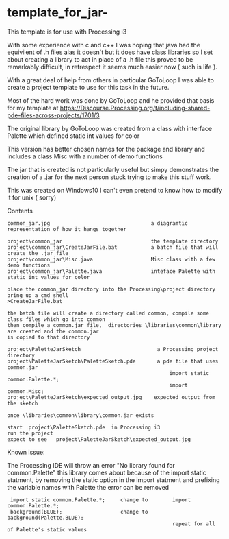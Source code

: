 # template_for_jar-
This template is for use with  Processing i3

With some experience with c and c++ I was hoping that java had the equivilent of .h files 
alas it doesn't but it does have class libraries so I set about creating a library to act in place of a .h file
this proved to be remarkably difficult, in retrespect it seems much easier now ( such is life ).

With a great deal of help from others in particular GoToLoop I was able to create a project template 
to use for this task in the future.

Most of the hard work was done by GoToLoop and he provided that basis for my template at
https://Discourse.Processing.org/t/including-shared-pde-files-across-projects/1701/3

The original library by GoToLoop was created from a class with interface Palette which defined static int values for color

This version has better chosen names for the package and library and includes a class Misc with a number of demo functions

The jar that is created is not particularly useful but simpy demonstrates the creation of a .jar for the next person stuck trying to 
make this stuff work.

This was created on Windows10  I can't even pretend to know how to modify it for unix ( sorry)

Contents 
    
    common_jar.jpg                                 a diagramtic representation of how it hangs together 
    
    project\common_jar                             the template directory
    project\common_jar\CreateJarFile.bat           a batch file that will create the .jar file 
    project\common_jar\Misc.java                   Misc class with a few demo functions
    project\common_jar\Palette.java                inteface Palette with static int values for color

    place the common_jar directory into the Processing\project directory
    bring up a cmd shell
    >CreateJarFile.bat
    
    the batch file will create a directory called common, compile some class files which go into common
    then compile a common.jar file,  directories \libraries\common\library are created and the common.jar
    is copied to that directory
    
    project\PaletteJarSketch                         a Processing project directory
    project\PaletteJarSketch\PaletteSketch.pde       a pde file that uses common.jar 
                                                         import static common.Palette.*;
                                                         import common.Misc;
    project\PaletteJarSketch\expected_output.jpg    expected output from the sketch                                       
                                                         
    once \libraries\common\library\common.jar exists
    
    start  project\PaletteSketch.pde  in Processing i3 
    run the project 
    expect to see   project\PaletteJarSketch\expected_output.jpg 
    
    
                                         
 Known issue:
 
The Processing IDE will throw an error  "No library found for common.Palette"  this library comes about because of the import static statment, by removing the static option in the import statment and prefixing the variable names with Palette  the error can be removed 
 
     import static common.Palette.*;     change to        import common.Palette.*; 
     background(BLUE);                   change to        background(Palette.BLUE);
                                                          repeat for all of Palette's static values
